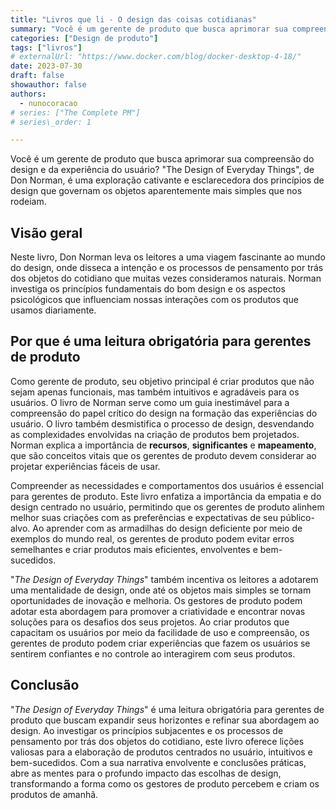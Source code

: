 ```yaml
---
title: "Livros que li - O design das coisas cotidianas"
summary: "Você é um gerente de produto que busca aprimorar sua compreensão do design e da experiência do usuário? \"The Design of Everyday Things\", de Don Norman, é uma exploração cativante e esclarecedora dos princípios de design que governam os objetos aparentemente mais simples que nos rodeiam. "
categories: ["Design de produto"]
tags: ["livros"]
# externalUrl: "https://www.docker.com/blog/docker-desktop-4-18/"
date: 2023-07-30
draft: false
showauthor: false
authors:
  - nunocoracao
# series: ["The Complete PM"]
# series\_order: 1

---
```

Você é um gerente de produto que busca aprimorar sua compreensão do design e da experiência do usuário? "The Design of Everyday Things", de Don Norman, é uma exploração cativante e esclarecedora dos princípios de design que governam os objetos aparentemente mais simples que nos rodeiam.

## Visão geral
Neste livro, Don Norman leva os leitores a uma viagem fascinante ao mundo do design, onde disseca a intenção e os processos de pensamento por trás dos objetos do cotidiano que muitas vezes consideramos naturais. Norman investiga os princípios fundamentais do bom design e os aspectos psicológicos que influenciam nossas interações com os produtos que usamos diariamente.


## Por que é uma leitura obrigatória para gerentes de produto
Como gerente de produto, seu objetivo principal é criar produtos que não sejam apenas funcionais, mas também intuitivos e agradáveis ​​para os usuários. O livro de Norman serve como um guia inestimável para a compreensão do papel crítico do design na formação das experiências do usuário. O livro também desmistifica o processo de design, desvendando as complexidades envolvidas na criação de produtos bem projetados. Norman explica a importância de **recursos**, **significantes** e **mapeamento**, que são conceitos vitais que os gerentes de produto devem considerar ao projetar experiências fáceis de usar.

Compreender as necessidades e comportamentos dos usuários é essencial para gerentes de produto. Este livro enfatiza a importância da empatia e do design centrado no usuário, permitindo que os gerentes de produto alinhem melhor suas criações com as preferências e expectativas de seu público-alvo. Ao aprender com as armadilhas do design deficiente por meio de exemplos do mundo real, os gerentes de produto podem evitar erros semelhantes e criar produtos mais eficientes, envolventes e bem-sucedidos.

"_The Design of Everyday Things_" também incentiva os leitores a adotarem uma mentalidade de design, onde até os objetos mais simples se tornam oportunidades de inovação e melhoria. Os gestores de produto podem adotar esta abordagem para promover a criatividade e encontrar novas soluções para os desafios dos seus projetos. Ao criar produtos que capacitam os usuários por meio da facilidade de uso e compreensão, os gerentes de produto podem criar experiências que fazem os usuários se sentirem confiantes e no controle ao interagirem com seus produtos.

## Conclusão
"_The Design of Everyday Things_" é uma leitura obrigatória para gerentes de produto que buscam expandir seus horizontes e refinar sua abordagem ao design. Ao investigar os princípios subjacentes e os processos de pensamento por trás dos objetos do cotidiano, este livro oferece lições valiosas para a elaboração de produtos centrados no usuário, intuitivos e bem-sucedidos. Com a sua narrativa envolvente e conclusões práticas, abre as mentes para o profundo impacto das escolhas de design, transformando a forma como os gestores de produto percebem e criam os produtos de amanhã.